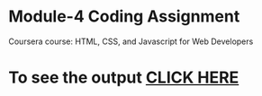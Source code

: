 # Module-4 Coding Assignment

Coursera course: HTML, CSS, and Javascript for Web Developers
# To see the output [CLICK HERE](https://folukebrown.github.io/WebDevelopment/module4-solution/)